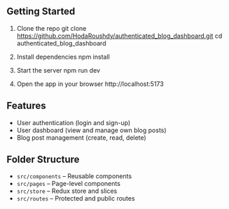 ## Getting Started

1. Clone the repo
git clone https://github.com/HodaRoushdy/authenticated_blog_dashboard.git
cd authenticated_blog_dashboard

2. Install dependencies
npm install

3. Start the server
npm run dev 

4. Open the app in your browser
http://localhost:5173

## Features

- User authentication (login and sign-up)
- User dashboard (view and manage own blog posts)
- Blog post management (create, read, delete)

## Folder Structure

- `src/components` – Reusable components
- `src/pages` – Page-level components
- `src/store` – Redux store and slices
- `src/routes` – Protected and public routes